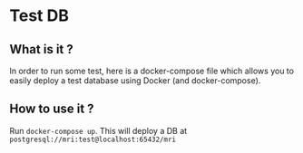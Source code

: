 # Test DB

## What is it ?

In order to run some test, here is a docker-compose file which allows you to easily deploy a test database using Docker 
(and docker-compose).

## How to use it ?

Run `docker-compose up`. This will deploy a DB at `postgresql://mri:test@localhost:65432/mri`
